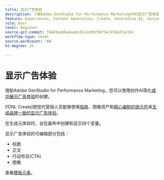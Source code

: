 ```yaml
---
title: 显示广告体验
description: 了解Adobe GenStudio for Performance Marketing中的显示广告体验。
feature: Experiences, Content Generation, Create, Generative AI, Variant Generation
role: User
level: Beginner
source-git-commit: f6483eeb9a4aadc81e1e99796754c978edfa334c
workflow-type: tm+mt
source-wordcount: '84'
ht-degree: 1%

---
```



# 显示广告体验

借助Adobe GenStudio for Performance Marketing，您可以使用创作AI简化[成功展示广告体验](/help/user-guide/create/create-display-ad.md)的创建。

[!DNL Create]使现代营销人员能够使用[指南](/help/user-guide/guidelines/overview.md)、图像资产和[精心编制的提示符](/help/user-guide/effective-prompts.md)来[生成品牌一致的显示广告体验](/help/user-guide/create/create-display-ad.md)。

在生成元体验时，会在画布中创建和显示四个变量。

显示广告体验的可编辑部分包括：

* 标题
* 正文
* 行动号召(CTA)
* 图像

查看[模板元素](/help/user-guide/content/use-templates.md#template-elements)。

